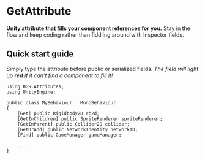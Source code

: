 # GetAttribute
**Unity attribute that fills your component references for you.**
Stay in the flow and keep coding rather than fiddling around with Inspector fields.

## Quick start guide
Simply type the attribute before public or serialized fields.
_The field will light up **red** if it can't find a component to fill it!_

```
using BGS.Attributes;
using UnityEngine;

public class MyBehaviour : MonoBehaviour
{
    [Get] public Rigidbody2D rb2d;
    [GetInChildren] public SpriteRenderer spriteRenderer;
    [GetInParent] public Collider2D collider;
    [GetOrAdd] public NetworkIdentity networkID;
    [Find] public GameManager gameManager;
    
    ...
}
```
